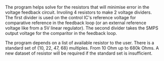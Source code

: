 The program helps solve for the resistors that will minimise error in the voltage feedback circuit.
Involing 4 resistors to make 2 voltage dividers.
The first divider is used on the control IC's reference voltage for comparative reference in the feedback loop (or an external reference voltage like from a 5V linear regulator).
The second divider takes the SMPS output voltage for the comparitor in the feedback loop.

The program depends on a list of available resistor to the user. There is a standard set of {10, 22, 47, 68} multiples. From 10 Ohm up to 680k Ohms.
A new dataset of resistor will be required if the standard set is insufficient.
